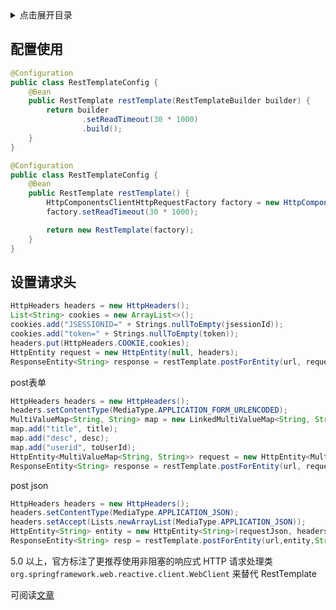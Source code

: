 
<details>
<summary>点击展开目录</summary>
<!-- TOC -->

- [配置使用](#配置使用)
- [设置请求头](#设置请求头)

<!-- /TOC -->
</details>

## 配置使用

```Java
@Configuration
public class RestTemplateConfig {
    @Bean
    public RestTemplate restTemplate(RestTemplateBuilder builder) {
        return builder
                .setReadTimeout(30 * 1000)
                .build();
    }
}
```

```Java
@Configuration
public class RestTemplateConfig {
    @Bean
    public RestTemplate restTemplate() {
        HttpComponentsClientHttpRequestFactory factory = new HttpComponentsClientHttpRequestFactory();
        factory.setReadTimeout(30 * 1000);

        return new RestTemplate(factory);
    }
}
```

## 设置请求头

```Java
HttpHeaders headers = new HttpHeaders();
List<String> cookies = new ArrayList<>();
cookies.add("JSESSIONID=" + Strings.nullToEmpty(jsessionId));
cookies.add("token=" + Strings.nullToEmpty(token));
headers.put(HttpHeaders.COOKIE,cookies);
HttpEntity request = new HttpEntity(null, headers);
ResponseEntity<String> response = restTemplate.postForEntity(url, request, String.class);
```


post表单
```Java
HttpHeaders headers = new HttpHeaders();
headers.setContentType(MediaType.APPLICATION_FORM_URLENCODED);
MultiValueMap<String, String> map = new LinkedMultiValueMap<String, String>();
map.add("title", title);
map.add("desc", desc);
map.add("userid", toUserId);
HttpEntity<MultiValueMap<String, String>> request = new HttpEntity<MultiValueMap<String, String>>(map, headers);
ResponseEntity<String> response = restTemplate.postForEntity(url, request, String.class);
```


post json
```Java
HttpHeaders headers = new HttpHeaders();
headers.setContentType(MediaType.APPLICATION_JSON);
headers.setAccept(Lists.newArrayList(MediaType.APPLICATION_JSON));
HttpEntity<String> entity = new HttpEntity<String>(requestJson, headers);
ResponseEntity<String> resp = restTemplate.postForEntity(url,entity,String.class);
```

5.0 以上，官方标注了更推荐使用非阻塞的响应式 HTTP 请求处理类 `org.springframework.web.reactive.client.WebClient` 来替代 RestTemplate

可阅读[文章](https://juejin.im/post/5cd680eff265da037b612e28)


